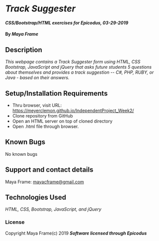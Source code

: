 # _Track Suggester_

#### _CSS/Bootstrap/HTML exercises for Epicodus, 03-29-2019_

#### By _Maya Frame_

## Description

_This webpage contains a Track Suggester form using HTML, CSS Bootstrap, JavaScript and jQuery that asks future students 5 questions about themselves and provides a track suggestion -- C#, PHP, RUBY, or Java - based on their answers._

## Setup/Installation Requirements

* Thru browser, visit URL: https://meyerclemon.github.io/IndependentProject_Week2/
* Clone repository from GitHub
* Open an HTML server on top of cloned directory
* Open .html file through browser.

## Known Bugs
No known bugs

## Support and contact details

Maya Frame: mayacframe@gmail.com

## Technologies Used

_HTML, CSS, Bootstrap, JavaScript, and jQuery_

### License

Copyright Maya Frame(c) 2019 **_Software licensed through Epicodus_**
